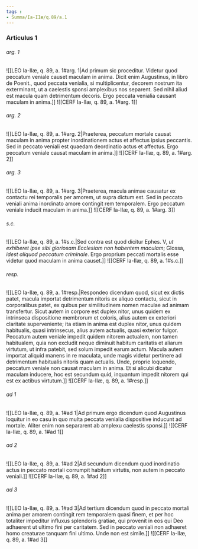 ```yaml
---
tags : 
- Summa/Ia-IIæ/q.89/a.1
---
```


### Articulus 1

###### arg. 1
![[LEO Ia-IIæ, q. 89, a. 1#arg. 1|Ad primum sic proceditur. Videtur quod peccatum veniale causet maculam in anima. Dicit enim Augustinus, in libro de Poenit., quod peccata venialia, si multiplicentur, decorem nostrum ita exterminant, ut a caelestis sponsi amplexibus nos separent. Sed nihil aliud est macula quam detrimentum decoris. Ergo peccata venialia causant maculam in anima.]]
![[CERF Ia-IIæ, q. 89, a. 1#arg. 1]]

###### arg. 2
![[LEO Ia-IIæ, q. 89, a. 1#arg. 2|Praeterea, peccatum mortale causat maculam in anima propter inordinationem actus et affectus ipsius peccantis. Sed in peccato veniali est quaedam deordinatio actus et affectus. Ergo peccatum veniale causat maculam in anima.]]
![[CERF Ia-IIæ, q. 89, a. 1#arg. 2]]

###### arg. 3
![[LEO Ia-IIæ, q. 89, a. 1#arg. 3|Praeterea, macula animae causatur ex contactu rei temporalis per amorem, ut supra dictum est. Sed in peccato veniali anima inordinato amore contingit rem temporalem. Ergo peccatum veniale inducit maculam in anima.]]
![[CERF Ia-IIæ, q. 89, a. 1#arg. 3]]

###### s.c.
![[LEO Ia-IIæ, q. 89, a. 1#s.c.|Sed contra est quod dicitur Ephes. V, *ut exhiberet ipse sibi gloriosam Ecclesiam non habentem maculam*; Glossa, *idest aliquod peccatum criminale*. Ergo proprium peccati mortalis esse videtur quod maculam in anima causet.]]
![[CERF Ia-IIæ, q. 89, a. 1#s.c.]]

###### resp.
![[LEO Ia-IIæ, q. 89, a. 1#resp.|Respondeo dicendum quod, sicut ex dictis patet, macula importat detrimentum nitoris ex aliquo contactu, sicut in corporalibus patet, ex quibus per similitudinem nomen maculae ad animam transfertur. Sicut autem in corpore est duplex nitor, unus quidem ex intrinseca dispositione membrorum et coloris, alius autem ex exteriori claritate superveniente; ita etiam in anima est duplex nitor, unus quidem habitualis, quasi intrinsecus, alius autem actualis, quasi exterior fulgor. Peccatum autem veniale impedit quidem nitorem actualem, non tamen habitualem, quia non excludit neque diminuit habitum caritatis et aliarum virtutum, ut infra patebit, sed solum impedit earum actum. Macula autem importat aliquid manens in re maculata, unde magis videtur pertinere ad detrimentum habitualis nitoris quam actualis. Unde, proprie loquendo, peccatum veniale non causat maculam in anima. Et si alicubi dicatur maculam inducere, hoc est secundum quid, inquantum impedit nitorem qui est ex actibus virtutum.]]
![[CERF Ia-IIæ, q. 89, a. 1#resp.]]

###### ad 1
![[LEO Ia-IIæ, q. 89, a. 1#ad 1|Ad primum ergo dicendum quod Augustinus loquitur in eo casu in quo multa peccata venialia dispositive inducunt ad mortale. Aliter enim non separarent ab amplexu caelestis sponsi.]]
![[CERF Ia-IIæ, q. 89, a. 1#ad 1]]

###### ad 2
![[LEO Ia-IIæ, q. 89, a. 1#ad 2|Ad secundum dicendum quod inordinatio actus in peccato mortali corrumpit habitum virtutis, non autem in peccato veniali.]]
![[CERF Ia-IIæ, q. 89, a. 1#ad 2]]

###### ad 3
![[LEO Ia-IIæ, q. 89, a. 1#ad 3|Ad tertium dicendum quod in peccato mortali anima per amorem contingit rem temporalem quasi finem, et per hoc totaliter impeditur influxus splendoris gratiae, qui provenit in eos qui Deo adhaerent ut ultimo fini per caritatem. Sed in peccato veniali non adhaeret homo creaturae tanquam fini ultimo. Unde non est simile.]]
![[CERF Ia-IIæ, q. 89, a. 1#ad 3]]

